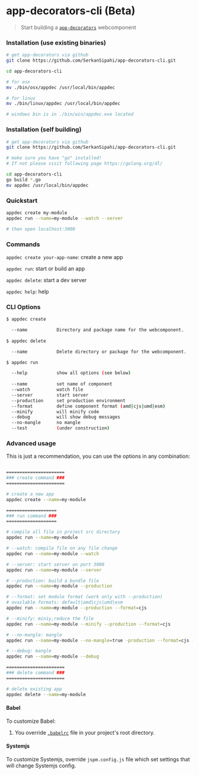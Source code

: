 # app-decorators-cli (Beta)

> Start building a [`app-decorators`](https://github.com/SerkanSipahi/app-decorators) webcomponent

### Installation (use existing binaries)
```sh
# get app-decorators via github
git clone https://github.com/SerkanSipahi/app-decorators-cli.git

cd app-decorators-cli

# for osx
mv ./bin/osx/appdec /usr/local/bin/appdec

# for linux
mv ./bin/linux/appdec /usr/local/bin/appdec

# windows bin is in ./bin/win/appdec.exe located
```

### Installation (self building)

```sh
# get app-decorators via github
git clone https://github.com/SerkanSipahi/app-decorators-cli.git

# make sure you have "go" installed!
# If not please visit following page https://golang.org/dl/

cd app-decorators-cli
go build *.go
mv appdec /usr/local/bin/appdec
```

### Quickstart
```sh
appdec create my-module
appdec run --name=my-module --watch --server

# then open localhost:3000
```

### Commands

`appdec create your-app-name`: create a new app

`appdec run`: start or build an app

`appdec delete`: start a dev server

`appdec help`: help

### CLI Options

```sh
$ appdec create

  --name           Directory and package name for the webcomponent.
  
$ appdec delete

  --name           Delete directory or package for the webcomponent.

$ appdec run

  --help           show all options (see below)
  
  --name           set name of component
  --watch          watch file                                           [default: false]
  --server         start server                                         [default: false]
  --production     set production environment                           [default: false]
  --format         define component format (amd|cjs|umd|esm)            [default: "default"]
  --minify         will minify code                                     [default: false]
  --debug          will show debug messages                             [default: false]
  --no-mangle      no mangle                                            [default: false]
  --test           (under construction)                                 [default: false]
```

### Advanced usage

This is just a recommendation, you can use the options in any combination:
```sh

======================
### create command ###
======================

# create a new app
appdec create --name=my-module

===================
### run command ###
===================

# compile all file in project src directory
appdec run --name=my-module

# --watch: compile file on any file change
appdec run --name=my-module --watch

# --server: start server on port 3000
appdec run --name=my-module --server

# --production: build a bundle file
appdec run --name=my-module --production

# --format: set module format (work only with --production)
# available formats: default|amd|cjs|umd|esm
appdec run --name=my-module --production --format=cjs

# --minify: miniy,reduce the file
appdec run --name=my-module --minify --production --format=cjs

# --no-mangle: mangle
appdec run --name=my-module --no-mangle=true -production --format=cjs --minify

# --debug: mangle
appdec run --name=my-module --debug

======================
### delete command ###
======================

# delete existing app
appdec delete --name=my-module
```

#### Babel

To customize Babel:

1. You override [`.babelrc`](https://babeljs.io/docs/usage/babelrc/) file in your project's root directory.

#### Systemjs

To customize Systemjs, override ```jspm.config.js``` file which set settings that will change Systemjs config.